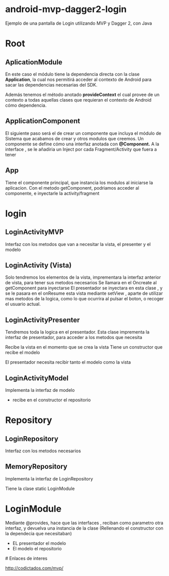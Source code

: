 # android-mvp-dagger2-login
Ejemplo de una pantalla de Login utilizando MVP y Dagger 2, con Java


# Root

## AplicationModule

En este caso el módulo tiene la dependencia directa con la clase **Application**, la cual nos permitirá acceder al contexto de Android para sacar las dependencias necesarias del SDK.

Además tenemos el método anotado **provideContext** el cual provee de un contexto a todas aquellas clases que requieran el contexto de Android cómo dependencia.


## ApplicationComponent

El siguiente paso será el de crear un componente que incluya el módulo de Sistema que acabamos de crear y otros modulos que creemos. Un componente se define cómo una interfaz anotada con **@Component.**
A la interface , se le añadiria un Inject por cada Fragment/Activity que fuera a tener


## App

Tiene el componente principal, que instancia los modulos al iniciarse la aplicacion.
Con el metodo getComponent, podriamos acceder al componente, e inyectarle la activity/fragment


# login

## LoginActivityMVP

Interfaz con los metodos que van a necesitar la vista, el presenter y el modelo

## LoginActivity (Vista)

Solo tendremos los elementos de la vista, imprementara la interfaz anterior de vista, para tener sus metodos necesarios
Se llamara en el Oncreate al getComponent para inyectarse
El presentador se inyectara en esta clase , y se le pasara en el onResume esta vista mediante setView , aparte de utilizar mas metodos de la logica, como lo que ocurrira al pulsar el boton, o recoger el usuario actual.

## LoginActivityPresenter

Tendremos toda la logica en el presentador.
Esta clase imprementa la interfaz de presentador, para acceder a los metodos que necesita

Recibe la vista en el momento que se crea la vista
Tiene un constructor que recibe el modelo

El presentador necesita recibir tanto el modelo como la vista

## LoginActivityModel

Implementa la interfaz de modelo
- recibe en el constructor el repositorio

# Repository

## LoginRepository

Interfaz con los metodos necesarios

## MemoryRepository

Implementa la interfaz de LoginRepository

Tiene la clase static LoginModule

# LoginModule


Mediante @provides, hace que las interfaces , reciban como parametro otra interfaz, y devuelva una instancia de la clase (Rellenando el constructor con la dependecia que necesitaban)
- EL presentador el modelo
- El modelo el repositorio


# Enlaces de interes

http://codictados.com/mvp/
